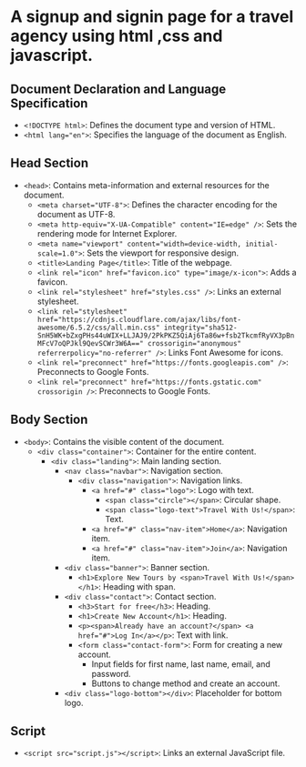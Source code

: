 # A signup and signin page for a travel agency using html ,css and javascript.

## Document Declaration and Language Specification
- `<!DOCTYPE html>`: Defines the document type and version of HTML.
- `<html lang="en">`: Specifies the language of the document as English.

## Head Section
- `<head>`: Contains meta-information and external resources for the document.
  - `<meta charset="UTF-8">`: Defines the character encoding for the document as UTF-8.
  - `<meta http-equiv="X-UA-Compatible" content="IE=edge" />`: Sets the rendering mode for Internet Explorer.
  - `<meta name="viewport" content="width=device-width, initial-scale=1.0">`: Sets the viewport for responsive design.
  - `<title>Landing Page</title>`: Title of the webpage.
  - `<link rel="icon" href="favicon.ico" type="image/x-icon">`: Adds a favicon.
  - `<link rel="stylesheet" href="styles.css" />`: Links an external stylesheet.
  - `<link rel="stylesheet" href="https://cdnjs.cloudflare.com/ajax/libs/font-awesome/6.5.2/css/all.min.css"
        integrity="sha512-SnH5WK+bZxgPHs44uWIX+LLJAJ9/2PkPKZ5QiAj6Ta86w+fsb2TkcmfRyVX3pBnMFcV7oQPJkl9QevSCWr3W6A=="
        crossorigin="anonymous" referrerpolicy="no-referrer" />`: Links Font Awesome for icons.
  - `<link rel="preconnect" href="https://fonts.googleapis.com" />`: Preconnects to Google Fonts.
  - `<link rel="preconnect" href="https://fonts.gstatic.com" crossorigin />`: Preconnects to Google Fonts.

## Body Section
- `<body>`: Contains the visible content of the document.
  - `<div class="container">`: Container for the entire content.
    - `<div class="landing">`: Main landing section.
      - `<nav class="navbar">`: Navigation section.
        - `<div class="navigation">`: Navigation links.
          - `<a href="#" class="logo">`: Logo with text.
            - `<span class="circle"></span>`: Circular shape.
            - `<span class="logo-text">Travel With Us!</span>`: Text.
          - `<a href="#" class="nav-item">Home</a>`: Navigation item.
          - `<a href="#" class="nav-item">Join</a>`: Navigation item.
      - `<div class="banner">`: Banner section.
        - `<h1>Explore New Tours by <span>Travel With Us!</span></h1>`: Heading with span.
      - `<div class="contact">`: Contact section.
        - `<h3>Start for free</h3>`: Heading.
        - `<h1>Create New Account</h1>`: Heading.
        - `<p><span>Already have an account?</span> <a href="#">Log In</a></p>`: Text with link.
        - `<form class="contact-form">`: Form for creating a new account.
          - Input fields for first name, last name, email, and password.
          - Buttons to change method and create an account.
      - `<div class="logo-bottom"></div>`: Placeholder for bottom logo.

## Script
- `<script src="script.js"></script>`: Links an external JavaScript file.
